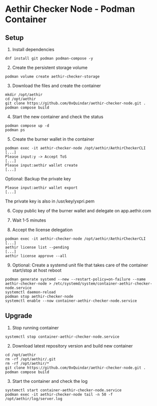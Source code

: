 # Aethir Checker Node - Podman Container

## Setup

1. Install dependencies
~~~
dnf install git podman podman-compose -y
~~~

2. Create the persistent storage volume
~~~
podman volume create aethir-checker-storage
~~~

3. Download the files and create the container
~~~
mkdir /opt/aethir
cd /opt/aethir
git clone https://github.com/0xQuindar/aethir-checker-node.git .
podman compose build
~~~

4. Start the new container and check the status
~~~
podman compose up -d
podman ps
~~~

5. Create the burner wallet in the container
~~~
podman exec -it aethir-checker-node /opt/aethir/AethirCheckerCLI
[...] 
Please input:y -> Accept ToS
[...] 
Please input:aethir wallet create
[...] 
~~~

Optional: Backup the private key
~~~
Please input:aethir wallet export
[...] 
~~~
The private key is also in /usr/key/yxpri.pem

6. Copy public key of the burner wallet and delegate on app.aethir.com

7. Wait 1-5 minutes

8. Accept the license delegation
~~~
podman exec -it aethir-checker-node /opt/aethir/AethirCheckerCLI
[...] 
aethir license list --pending
[...] 
aethir license approve --all
~~~

9. Optional: Create a systemd unit file that takes care of the container start/stop at host reboot
~~~
podman generate systemd --new --restart-policy=on-failure --name aethir-checker-node > /etc/systemd/system/container-aethir-checker-node.service
systemctl daemon-reload
podman stop aethir-checker-node
systemctl enable --now container-aethir-checker-node.service 
~~~


## Upgrade

1. Stop running container
~~~
systemctl stop container-aethir-checker-node.service 
~~~

2. Download latest repository version and build new container
~~~
cd /opt/aethir
rm -rf /opt/aethir/.git
rm -rf /opt/aethir/*
git clone https://github.com/0xQuindar/aethir-checker-node.git .
podman compose build
~~~

3. Start the container and check the log
~~~
systemctl start container-aethir-checker-node.service
podman exec -it aethir-checker-node tail -n 50 -f /opt/aethir/log/server.log
~~~

